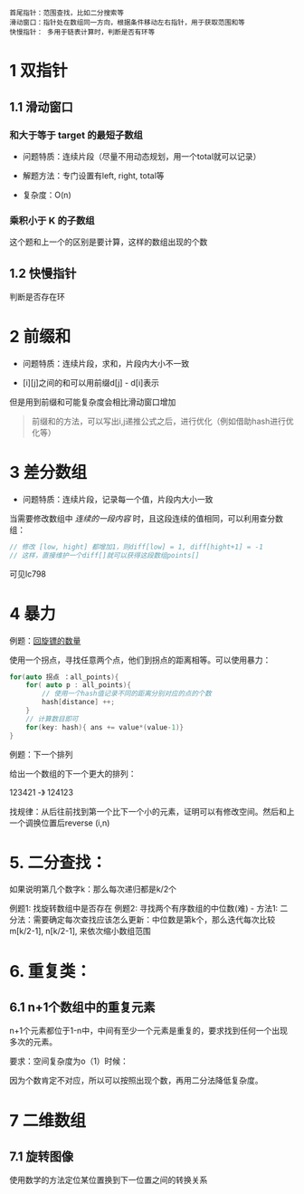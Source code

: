     首尾指针：范围查找，比如二分搜索等
    滑动窗口：指针处在数组同一方向，根据条件移动左右指针，用于获取范围和等
    快慢指针： 多用于链表计算时，判断是否有环等

# 1 双指针
## 1.1 滑动窗口
### 和大于等于 target 的最短子数组

- 问题特质：连续片段（尽量不用动态规划，用一个total就可以记录）

- 解题方法：专门设置有left, right, total等

- 复杂度：O(n)

### 乘积小于 K 的子数组
这个题和上一个的区别是要计算，这样的数组出现的个数

## 1.2 快慢指针
判断是否存在环

# 2 前缀和
- 问题特质：连续片段，求和，片段内大小不一致

- [i][j]之间的和可以用前缀d[j] - d[i]表示

但是用到前缀和可能复杂度会相比滑动窗口增加

> 前缀和的方法，可以写出i,j递推公式之后，进行优化（例如借助hash进行优化等）


# 3 差分数组
- 问题特质：连续片段，记录每一个值，片段内大小一致

当需要修改数组中 *连续的一段内容* 时，且这段连续的值相同，可以利用查分数组：

```cpp
// 修改 [low, hight] 都增加1，则diff[low] = 1, diff[hight+1] = -1
// 这样，直接维护一个diff[]就可以获得这段数组points[]
```

可见lc798

# 4 暴力

例题：[回旋镖的数量](https://leetcode-cn.com/problems/number-of-boomerangs/)

使用一个拐点，寻找任意两个点，他们到拐点的距离相等。可以使用暴力：
```c++
for(auto 拐点 ：all_points){
    for( auto p : all_points){
        // 使用一个hash值记录不同的距离分别对应的点的个数 
        hash[distance] ++;
    }
    // 计算数目即可
    for(key: hash){ ans += value*(value-1)}
}
```

例题：下一个排列

给出一个数组的下一个更大的排列：

123421 -》 124123

找规律：从后往前找到第一个比下一个小的元素，证明可以有修改空间。然后和上一个调换位置后reverse (i,n)




# 5. 二分查找：

如果说明第几个数字k：那么每次递归都是k/2个


例题1: 找旋转数组中是否存在
例题2: 寻找两个有序数组的中位数(难) 
    - 方法1: 二分法：需要确定每次查找应该怎么更新：中位数是第k个，那么迭代每次比较m[k/2-1], n[k/2-1], 来依次缩小数组范围


# 6. 重复类：

## 6.1 n+1个数组中的重复元素
n+1个元素都位于1-n中，中间有至少一个元素是重复的，要求找到任何一个出现多次的元素。

要求：空间复杂度为o（1）时候：

因为个数肯定不对应，所以可以按照出现个数，再用二分法降低复杂度。 

# 7 二维数组

## 7.1 旋转图像
使用数学的方法定位某位置换到下一位置之间的转换关系

